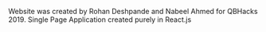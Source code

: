 Website was created by Rohan Deshpande and Nabeel Ahmed for QBHacks 2019.
Single Page Application created purely in React.js

